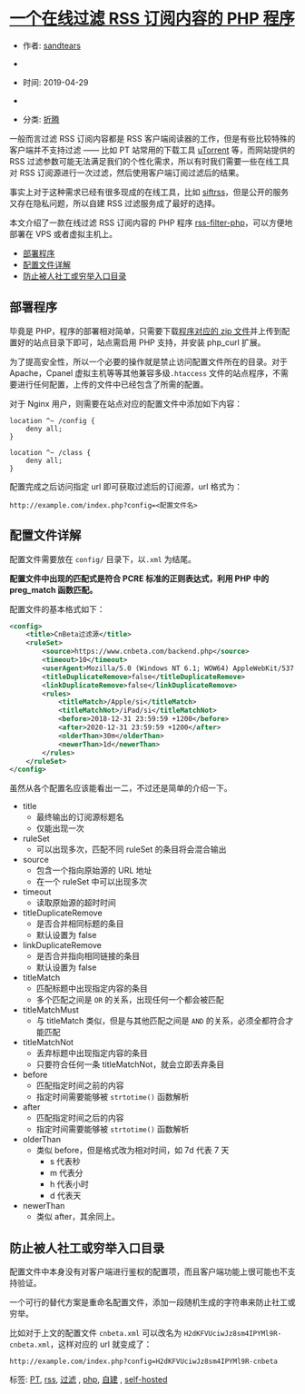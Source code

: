 # [一个在线过滤 RSS 订阅内容的 PHP 程序](https://blog.sandtears.com/2019/04/29/self-hosted-php-rss-filter.html)

- 作者: [sandtears](https://blog.sandtears.com/author/1/)
-  

- 时间: 2019-04-29
-  

- 分类: [折腾](https://blog.sandtears.com/category/toy/)

一般而言过滤 RSS 订阅内容都是 RSS 客户端阅读器的工作，但是有些比较特殊的客户端并不支持过滤 —— 比如 PT 站常用的下载工具 [uTorrent](https://www.utorrent.com/) 等，而网站提供的 RSS 过滤参数可能无法满足我们的个性化需求，所以有时我们需要一些在线工具对 RSS 订阅源进行一次过滤，然后使用客户端订阅过滤后的结果。

事实上对于这种需求已经有很多现成的在线工具，比如 [siftrss](https://siftrss.com/)，但是公开的服务又存在隐私问题，所以自建 RSS 过滤服务成了最好的选择。

本文介绍了一款在线过滤 RSS 订阅内容的 PHP 程序 [rss-filter-php](https://github.com/spenibus/rss-filter-php)，可以方便地部署在 VPS 或者虚拟主机上。

- [部署程序](https://blog.sandtears.com/2019/04/29/self-hosted-php-rss-filter.html#%E9%83%A8%E7%BD%B2%E7%A8%8B%E5%BA%8F)
- [配置文件详解](https://blog.sandtears.com/2019/04/29/self-hosted-php-rss-filter.html#%E9%85%8D%E7%BD%AE%E6%96%87%E4%BB%B6%E8%AF%A6%E8%A7%A3)
- [防止被人社工或穷举入口目录](https://blog.sandtears.com/2019/04/29/self-hosted-php-rss-filter.html#%E9%98%B2%E6%AD%A2%E8%A2%AB%E4%BA%BA%E7%A4%BE%E5%B7%A5%E6%88%96%E7%A9%B7%E4%B8%BE%E5%85%A5%E5%8F%A3%E7%9B%AE%E5%BD%95)

## 部署程序

毕竟是 PHP，程序的部署相对简单，只需要下载[程序对应的 zip 文件](https://github.com/spenibus/rss-filter-php/archive/master.zip)并上传到配置好的站点目录下即可，站点需启用 PHP 支持，并安装 php_curl 扩展。

为了提高安全性，所以一个必要的操作就是禁止访问配置文件所在的目录。对于 Apache，Cpanel 虚拟主机等等其他兼容多级`.htaccess` 文件的站点程序，不需要进行任何配置，上传的文件中已经包含了所需的配置。

对于 Nginx 用户，则需要在站点对应的配置文件中添加如下内容：

```nginx
location ^~ /config {
    deny all;
}

location ^~ /class {
    deny all;
}
```

配置完成之后访问指定 url 即可获取过滤后的订阅源，url 格式为：

```
http://example.com/index.php?config=<配置文件名>
```

## 配置文件详解

配置文件需要放在 `config/` 目录下，以`.xml` 为结尾。

**配置文件中出现的匹配式是符合 PCRE 标准的正则表达式，利用 PHP 中的 preg_match 函数匹配。**

配置文件的基本格式如下：

```xml
<config>
    <title>CnBeta过滤源</title>
    <ruleSet>
        <source>https://www.cnbeta.com/backend.php</source>
        <timeout>10</timeout>
        <userAgent>Mozilla/5.0 (Windows NT 6.1; WOW64) AppleWebKit/537.36 (KHTML, like Gecko) Chrome/39.0.2171.71 Safari/537.36</userAgent>
        <titleDuplicateRemove>false</titleDuplicateRemove>
        <linkDuplicateRemove>false</linkDuplicateRemove>
        <rules>
            <titleMatch>/Apple/si</titleMatch>
            <titleMatchNot>/iPad/si</titleMatchNot>
            <before>2018-12-31 23:59:59 +1200</before>
            <after>2020-12-31 23:59:59 +1200</after>
            <olderThan>30m</olderThan>
            <newerThan>1d</newerThan>
        </rules>
    </ruleSet>
</config>
```

虽然从各个配置名应该能看出一二，不过还是简单的介绍一下。

- title
  - 最终输出的订阅源标题名
  - 仅能出现一次
- ruleSet
  - 可以出现多次，匹配不同 ruleSet 的条目将会混合输出
- source
  - 包含一个指向原始源的 URL 地址
  - 在一个 ruleSet 中可以出现多次
- timeout
  - 读取原始源的超时时间
- titleDuplicateRemove
  - 是否合并相同标题的条目
  - 默认设置为 false
- linkDuplicateRemove
  - 是否合并指向相同链接的条目
  - 默认设置为 false
- titleMatch
  - 匹配标题中出现指定内容的条目
  - 多个匹配之间是 `OR` 的关系，出现任何一个都会被匹配
- titleMatchMust
  - 与 titleMatch 类似，但是与其他匹配之间是 `AND` 的关系，必须全都符合才能匹配
- titleMatchNot
  - 丢弃标题中出现指定内容的条目
  - 只要符合任何一条 titleMatchNot，就会立即丢弃条目
- before
  - 匹配指定时间之前的内容
  - 指定时间需要能够被 `strtotime()` 函数解析
- after
  - 匹配指定时间之后的内容
  - 指定时间需要能够被 `strtotime()` 函数解析
- olderThan
  - 类似 before，但是格式改为相对时间，如 7d 代表 7 天
    - s 代表秒
    - m 代表分
    - h 代表小时
    - d 代表天
- newerThan
  - 类似 after，其余同上。

## 防止被人社工或穷举入口目录

配置文件中本身没有对客户端进行鉴权的配置项，而且客户端功能上很可能也不支持验证。

一个可行的替代方案是重命名配置文件，添加一段随机生成的字符串来防止社工或穷举。

比如对于上文的配置文件 `cnbeta.xml` 可以改名为 `H2dKFVUciwJz8sm4IPYMl9R-cnbeta.xml`，这样对应的 url 就变成了：

```
http://example.com/index.php?config=H2dKFVUciwJz8sm4IPYMl9R-cnbeta
```

标签: [PT](https://blog.sandtears.com/tag/PT/), [rss](https://blog.sandtears.com/tag/rss/), [过滤](https://blog.sandtears.com/tag/%E8%BF%87%E6%BB%A4/) , [php](https://blog.sandtears.com/tag/php/), [自建](https://blog.sandtears.com/tag/%E8%87%AA%E5%BB%BA/) , [self-hosted](https://blog.sandtears.com/tag/self-hosted/)
